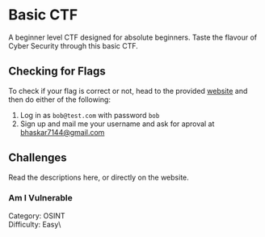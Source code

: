 # Basic CTF #
A beginner level CTF designed for absolute beginners. Taste the flavour of Cyber Security through this basic CTF.
## Checking for Flags ##
To check if your flag is correct or not, head to the provided [website](https://bhaskar-sahas-team.adalo.com/basic-ctf?_gl=1%2Acysoe4%2A_ga%2AMTExMjQyNTY0Mi4xNzAwMjIxMDA4%2A_ga_SWT45DV35L%2AMTcwMDIyMTAzNy4xLjEuMTcwMDIyMTgyNi4xMy4wLjA.&target=818468a1bfad492599706dafa106d579&params=%7B%7D) and then do either of the following:
1. Log in as ```bob@test.com``` with password ```bob```
2. Sign up and mail me your username and ask for aproval at bhaskar7144@gmail.com
## Challenges ##
Read the descriptions here, or directly on the website.
### Am I Vulnerable ###
Category: OSINT\
Difficulty: Easy\
